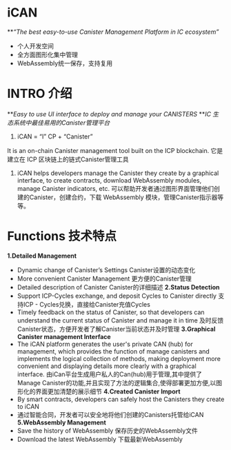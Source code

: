 # iCAN
***“The best easy-to-use Canister Management Platform in IC ecosystem”*
+ 个人开发空间
+ 全方面图形化集中管理
+ WebAssembly统一保存，支持复用

# INTRO 介绍

***Easy to use UI interface to deploy and manage your CANISTERS*
***IC 生态系统中最佳易用的Canister管理平台*
1. iCAN = “I” CP + “Canister”

It is an on-chain Canister management tool built on the ICP blockchain.
它是建立在 ICP 区块链上的链式Canister管理工具
1. iCAN helps developers manage the Canister they create by a graphical interface, to create contracts, download WebAssembly modules, manage Canister indicators, etc.
   可以帮助开发者通过图形界面管理他们创建的Canister，创建合约，下载 WebAssembly 模块，管理Canister指示器等等。
# Functions 技术特点

**1.Detailed Management**
- Dynamic change of Canister’s Settings
  Canister设置的动态变化
- More convenient Canister Management
  更方便的Canister管理
- Detailed description of Canister
  Canister的详细描述
**2.Status Detection**
- Support ICP-Cycles exchange, and deposit Cycles to Canister directly
  支持ICP - Cycles兑换，直接给Canister充值Cycles
- Timely feedback on the status of Canister, so that developers can understand the current status of Canister and manage it in time
  及时反馈Canister状态，方便开发者了解Canister当前状态并及时管理
**3.Graphical Canister management Interface**
- The iCAN platform generates the user's private CAN (hub) for management, which provides the function of manage canisters and implements the logical collection of methods, making deployment more convenient and displaying details more clearly with a graphical interface.
  由iCan平台生成用户私人的Can(hub)用于管理,其中提供了Manage Canister的功能,并且实现了方法的逻辑集合,使得部署更加方便,以图形化的界面更加清楚的展示细节
**4.Created Canister Import**
- By smart contracts, developers can safely host the Canisters they create to iCAN
- 通过智能合同，开发者可以安全地将他们创建的Canisters托管给iCAN
**5.WebAssembly Management**
- Save the history of WebAssembly
  保存历史的WebAssembly文件
- Download the latest WebAssembly
  下载最新WebAssembly

